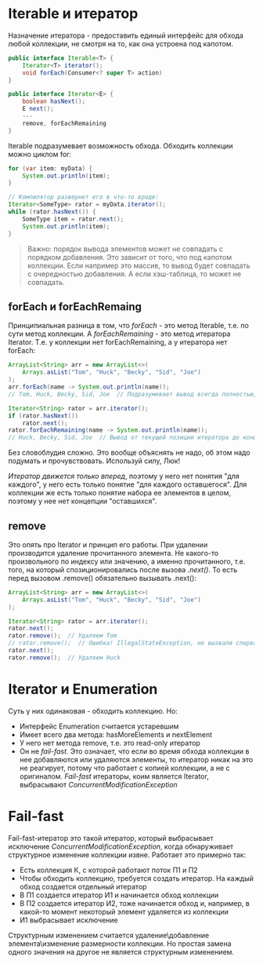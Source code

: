 # Iterable и итератор

Назначение итератора - предоставить единый интерфейс для обхода любой коллекции, не смотря на то, как она устроена под капотом.

```java
public interface Iterable<T> {
    Iterator<T> iterator();
    void forEach(Consumer<? super T> action)
}
```

```java
public interface Iterator<E> {
    boolean hasNext();
    E next();
    ---
    remove, forEachRemaining
}
```

Iterable подразумевает возможность обхода. Обходить коллекции можно циклом for:

```java
for (var item: myData) {
    System.out.println(item);
}

// Компилятор развернет его в что-то вроде:
Iterator<SomeType> rator = myData.iterator();
while (rator.hasNext()) {
    SomeType item = rator.next();
    System.out.println(item);
}
```

> Важно: порядок вывода элементов может не совпадать с порядком добавления. Это зависит от того, что под капотом коллекции. Если например это массив, то вывод будет совпадать с очередностью добавления. А если хэш-таблица, то может не совпадать.

## forEach и forEachRemaing

Принципиальная разница в том, что *forEach* - это метод Iterable, т.е. по сути метод коллекции. А *forEachRemaining* - это метод итератора Iterator. Т.е. у коллекции нет forEachRemaining, а у итератора нет forEach:

```java
ArrayList<String> arr = new ArrayList<>(
    Arrays.asList("Tom", "Huck", "Becky", "Sid", "Joe")
);
arr.forEach(name -> System.out.println(name));
// Tom, Huck, Becky, Sid, Joe  // Подразумевает вывод всегда полностью, от начала до конца

Iterator<String> rator = arr.iterator();
if (rator.hasNext())
    rator.next();
rator.forEachRemaining(name -> System.out.println(name));
// Huck, Becky, Sid, Joe  // Вывод от текущей позиции итератора до конца
```

Без словоблудия сложно. Это вообще объяснять не надо, об этом надо подумать и прочувствовать. Используй силу, Люк!

*Итератор движется только вперед*, поэтому у него нет понятия "для каждого", у него есть только понятие "для каждого оставшегося". Для коллекции же есть только понятие набора ее элементов в целом, поэтому у нее нет концепции "оставшихся".

## remove

Это опять про Iterator и принцип его работы. При удалении производится удаление прочитанного элемента. Не какого-то произвольного по индексу или значению, а именно прочитанного, т.е. того, на который спозиционировались после вызова *.next()*. То есть перед вызовом .remove() обязательно вызывать .next():

```java
ArrayList<String> arr = new ArrayList<>(
    Arrays.asList("Tom", "Huck", "Becky", "Sid", "Joe")
);

Iterator<String> rator = arr.iterator();
rator.next();
rator.remove();  // Удаляем Tom
// rator.remove();  // Ошибка! IllegalStateException, не вызвали сперва .next()
rator.next();
rator.remove();  // Удаляем Huck
```

# Iterator и Enumeration

Суть у них одинаковая - обходить коллекцию. Но:

* Интерфейс Enumeration считается устаревшим
* Имеет всего два метода: hasMoreElements и nextElement
* У него нет метода remove, т.е. это read-only итератор
* Он не *fail-fast*. Это означает, что если во время обхода коллекции в нее добавляются или удаляются элементы, то итератор никак на это не реагирует, потому что работает с копией коллекции, а не с оригиналом. *Fail-fast* итераторы, коим является Iterator, выбрасывают *ConcurrentModificationException*

# Fail-fast

Fail-fast-итератор это такой итератор, который выбрасывает исключение *ConcurrentModificationException*, когда обнаруживает структурное изменение коллекции извне. Работает это примерно так:

* Есть коллекция К, с которой работают поток П1 и П2
* Чтобы обходить коллекцию, требуется создать итератор. На каждый обход создается отдельный итератор
* В П1 создается итератор И1 и начинается обход коллекции
* В П2 создается итератор И2, тоже начинается обход и, например, в какой-то момент некоторый элемент удаляется из коллекции
* И1 выбрасывает исключение

Структурным изменением считается удаление\добавление элемента\изменение размерности коллекции. Но простая замена одного значения на другое не является структурным изменением.